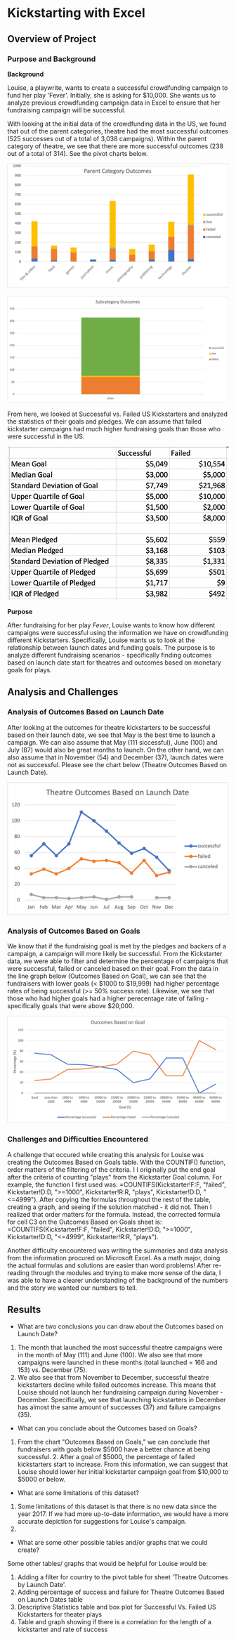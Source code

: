 # Kickstarting with Excel

## Overview of Project

### Purpose and Background
**Background** 

Louise, a playwrite, wants to create a successful crowdfunding campaign to fund her play 'Fever'. Initially, she is asking for $10,000. She wants us to analyze previous crowdfunding campaign data in Excel to ensure that her fundraising campaign will be successful. 

With looking at the initial data of the crowdfunding data in the US, we found that out of the parent categories, theatre had the most successful outcomes (525 successes out of a total of 3,038 campaigns). Within the parent category of theatre, we see that there are more successful outcomes (238 out of a total of 314). See the pivot charts below. 

![Parent_Categories](resources/Parent_Categories.png)

![Subcategory_Outcomes](resources/Subcategory_Outcomes.png)

From here, we looked at Successful vs. Failed US Kickstarters and analyzed the statistics of their goals and pledges. We can assume that failed kickstarter campaigns had much higher fundraising goals than those who were successful in the US. 

![Goals_vs_Pledges](resources/Goals_vs_Pledges.png)

**Purpose** 

After fundraising for her play *Fever*, Louise wants to know how different campaigns were successful using the information we have on crowdfunding different Kickstarters. Specifically, Louise wants us to look at the relationship between launch dates and funding goals. The purpose is to analyze different fundraising scenarios - specifically finding outcomes based on launch date start for theatres and outcomes based on monetary goals for plays. 

## Analysis and Challenges

### Analysis of Outcomes Based on Launch Date
After looking at the outcomes for theatre kickstarters to be successful based on their launch date, we see that May is the best time to launch a campaign. We can also assume that May (111 siccessful), June (100) and July (87) would also be great months to launch. On the other hand, we can also assume that in November (54) and December (37), launch dates were not as successful. Please see the chart below (Theatre Outcomes Based on Launch Date). 

![Theatre_Outcomes_vs_Launch](resources/Theatre_Outcomes_vs_Launch.png)


### Analysis of Outcomes Based on Goals
We know that if the fundraising goal is met by the pledges and backers of a campaign, a campaign will more likely be successful. From the Kickstarter data, we were able to filter and determine the percentage of campaigns that were successful, failed or canceled based on their goal. From the data in the line graph below (Outcomes Based on Goal), we can see that the fundraisers with lower goals (< $1000 to $19,999) had higher percentage rates of being successful (>= 50% success rate). Likewise, we see that those who had higher goals had a higher perecentage rate of failing - specifically goals that were above $20,000. 

![Outcomes_vs_Goals](resources/Outcomes_vs_Goals.png)

### Challenges and Difficulties Encountered
A challenge that occured while creating this analysis for Louise was creating the Outcomes Based on Goals table. With the COUNTIF() function, order matters of the filtering of the criteria. I I originally put the end goal after the criteria of counting "plays" from the Kickstarter Goal column. For example, the function I first used was: =COUNTIFS(Kickstarter!F:F, "failed", Kickstarter!D:D, ">=1000", Kickstarter!R:R, "plays", Kickstarter!D:D, "<=4999"). After copying the formulas throughout the rest of the table, creating a graph, and seeing if the solution matched - it did not. Then I realized that order matters for the formula. Instead, the corrected formula for cell C3 on the Outcomes Based on Goals sheet is: =COUNTIFS(Kickstarter!F:F, "failed", Kickstarter!D:D, ">=1000", Kickstarter!D:D, "<=4999", Kickstarter!R:R, "plays").

Another difficulty encountered was writing the summaries and data analysis from the information procured on Microsoft Excel. As a math major, doing the actual formulas and solutions are easier than word problems! After re-reading through the modules and trying to make more sense of the data, I was able to have a clearer understanding of the background of the numbers and the story we wanted our numbers to tell. 

## Results

- What are two conclusions you can draw about the Outcomes based on Launch Date?

1. The month that launched the most successful theatre campaigns were in the month of May (111) and June (100). We also see that more campaigns were launched in these months (total launched = 166 and 153) vs. December (75). 
2. We also see that from November to December, successful theatre kickstarters decline while failed outcomes increase. This means that Louise should not launch her fundraising campaign during November - December. Specifically, we see that launching kickstarters in December has almost the same amount of successes (37) and failure campaigns (35).

- What can you conclude about the Outcomes based on Goals?

1. From the chart "Outcomes Based on Goals," we can conclude that fundraisers with goals below $5000 have a better chance at being successful. 2. After a goal of $5000, the percentage of failed kickstarters start to increase. From this information, we can suggest that Louise should lower her initial kickstarter campaign goal from $10,000 to $5000 or below. 

- What are some limitations of this dataset?
1. Some limitations of this dataset is that there is no new data since the year 2017. If we had more up-to-date information, we would have a more accurate depiction for suggestions for Louise's campaign.
2. 

- What are some other possible tables and/or graphs that we could create?

Some other tables/ graphs that would be helpful for Louise would be: 
1. Adding a filter for country to the pivot table for sheet 'Theatre Outcomes by Launch Date'.
2. Adding percentage of success and failure for Theatre Outcomes Based on Launch Dates table 
3. Descriptive Statistics table and box plot for Successful Vs. Failed US Kickstarters for theater plays 
4. Table and graph showing if there is a correlation for the length of a kickstarter and rate of success
